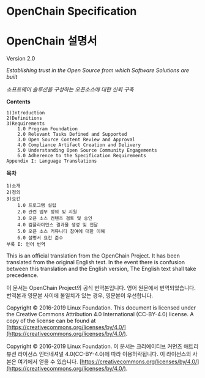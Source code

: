 # OpenChain Specification
# OpenChain 설명서
Version 2.0

_Establishing trust in the Open Source from which Software Solutions are built_

_소프트웨어 솔루션을 구성하는 오픈소스에 대한 신뢰 구축_


**Contents**

	1)Introduction
	2)Definitions
	3)Requirements
		1.0 Program Foundation
	 	2.0 Relevant Tasks Defined and Supported
		3.0 Open Source Content Review and Approval
		4.0 Compliance Artifact Creation and Delivery
		5.0 Understanding Open Source Community Engagements 
		6.0 Adherence to the Specification Requirements
	Appendix I: Language Translations

**목차**

	1)소개
	2)정의
	3)요건
		1.0 프로그램 설립
		2.0 관련 업무 정의 및 지원
		3.0 오픈 소스 컨텐츠 검토 및 승인
		4.0 컴플라이언스 결과물 생성 및 전달
		5.0 오픈 소스 커뮤니티 참여에 대한 이해 
		6.0 설명서 요건 준수
	부록 I: 언어 번역

This is an official translation from the OpenChain Project. It has been translated from the original English text. In the event there is confusion between this translation and the English version, The English text shall take precedence.

이 문서는 OpenChain Project의 공식 번역본입니다. 영어 원문에서 번역되었습니다. 번역본과 영문본 사이에 불일치가 있는 경우, 영문본이 우선합니다.

Copyright © 2016-2019 Linux Foundation. This document is licensed under the Creative Commons Attribution 4.0 International (CC-BY-4.0) license. A copy of the license can be found at [https://creativecommons.org/licenses/by/4.0/](https://creativecommons.org/licenses/by/4.0/).

Copyright © 2016-2019 Linux Foundation. 이 문서는 크리에이티브 커먼즈 애트리뷰션 라이선스 인터네셔널 4.0(CC-BY-4.0)에 따라 이용허락됩니다. 이 라이선스의 사본은 여기에서 얻을 수 있습니다. [https://creativecommons.org/licenses/by/4.0/](https://creativecommons.org/licenses/by/4.0/).
